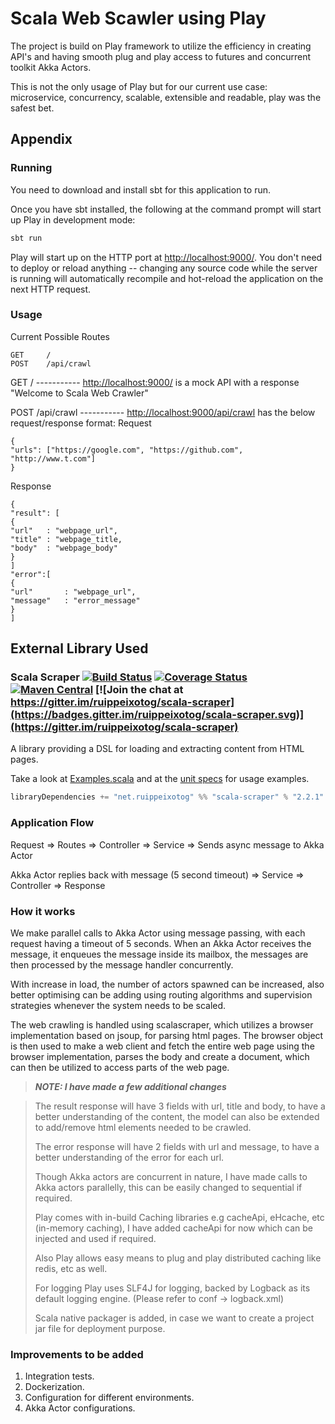 # Scala Web Scawler using Play

The project is build on Play framework to utilize the efficiency in creating API's and having smooth plug and play
access to futures and concurrent toolkit Akka Actors.

This is not the only usage of Play but for our current use case:
microservice, concurrency, scalable, extensible and readable, play was the safest bet.

## Appendix

### Running

You need to download and install sbt for this application to run.

Once you have sbt installed, the following at the command prompt will start up Play in development mode:

```bash
sbt run
```

Play will start up on the HTTP port at <http://localhost:9000/>. You don't need to deploy or reload anything -- changing
any source code while the server is running will automatically recompile and hot-reload the application on the next HTTP
request.

### Usage

Current Possible Routes

```routes
GET     / 
POST    /api/crawl
```

GET     / ----------- <http://localhost:9000/> is a mock API with a response "Welcome to Scala Web Crawler"

POST    /api/crawl ----------- <http://localhost:9000/api/crawl> has the below request/response format:
Request

```Request
{
"urls": ["https://google.com", "https://github.com", "http://www.t.com"]
}
```

Response

```Response
{
"result": [
{
"url"   : "webpage_url",
"title" : "webpage_title,
"body"  : "webpage_body"
}
]
"error":[
{
"url"       : "webpage_url",
"message"   : "error_message"
}
]
```

## External Library Used

### Scala Scraper [![Build Status](https://travis-ci.org/ruippeixotog/scala-scraper.svg?branch=master)](https://travis-ci.org/ruippeixotog/scala-scraper) [![Coverage Status](https://coveralls.io/repos/github/ruippeixotog/scala-scraper/badge.svg?branch=master)](https://coveralls.io/github/ruippeixotog/scala-scraper?branch=master) [![Maven Central](https://img.shields.io/maven-central/v/net.ruippeixotog/scala-scraper_2.12.svg)](https://maven-badges.herokuapp.com/maven-central/net.ruippeixotog/scala-scraper_2.12) [![Join the chat at https://gitter.im/ruippeixotog/scala-scraper](https://badges.gitter.im/ruippeixotog/scala-scraper.svg)](https://gitter.im/ruippeixotog/scala-scraper)

A library providing a DSL for loading and extracting content from HTML pages.

Take a look at [Examples.scala](core/src/test/scala/net/ruippeixotog/scalascraper/Examples.scala) and at
the [unit specs](core/src/test/scala/net/ruippeixotog/scalascraper) for usage examples.

```scala
libraryDependencies += "net.ruippeixotog" %% "scala-scraper" % "2.2.1"
```

### Application Flow

Request => Routes => Controller => Service => Sends async message to Akka Actor

Akka Actor replies back with message (5 second timeout) => Service => Controller => Response

### How it works

We make parallel calls to Akka Actor using message passing, with each request having a timeout of 5 seconds. When an
Akka Actor receives the message, it enqueues the message inside its mailbox, the messages are then processed by the
message handler concurrently.

With increase in load, the number of actors spawned can be increased, also better optimising can be adding using routing
algorithms and supervision strategies whenever the system needs to be scaled.

The web crawling is handled using scalascraper, which utilizes a browser implementation based on jsoup, for parsing html
pages. The browser object is then used to make a web client and fetch the entire web page using the browser
implementation, parses the body and create a document, which can then be utilized to access parts of the web page.

> **_NOTE: I have made a few additional changes_**

> The result response will have 3 fields with url, title and body, to have a better understanding of the content,
> the model can also be extended to add/remove html elements needed to be crawled.
>
> The error response will have 2 fields with url and message, to have a better understanding of the error 
> for each url.
> 
> Though Akka actors are concurrent in nature, I have made calls to Akka actors parallelly, this can be
> easily changed to sequential if required.
>
> Play comes with in-build Caching libraries e.g cacheApi, eHcache, etc (in-memory caching), I have added cacheApi
> for now which can be injected and used if required.
>
> Also Play allows easy means to plug and play distributed caching like redis, etc as well.
>
> For logging Play uses SLF4J for logging, backed by Logback as its default logging engine. (Please refer
> to conf -> logback.xml)
> 
> Scala native packager is added, in case we want to create a project jar file for deployment purpose.


### Improvements to be added

1. Integration tests.
2. Dockerization.
3. Configuration for different environments.
4. Akka Actor configurations.